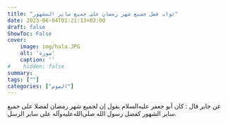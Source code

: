 ```yaml
---
title: "ثواب فضل جميع شهر رمضان على جميع ساير المشهور"
date: 2023-06-04T01:21:13+03:00
draft: false
ShowToc: False
cover:
    image: img/hala.JPG
    alt: 'صورة'
    caption: ''
#    hidden: false
summary: 
tags: [""]
categories: ["الصوم"]
---
```

عن جابر قال : كان
أبو جعفر عليه‌السلام يقول إن لجميع شهر رمضان لفضلا على جميع ساير الشهور
كفضل رسول الله صلى‌الله‌عليه‌وآله على ساير الرسل.

